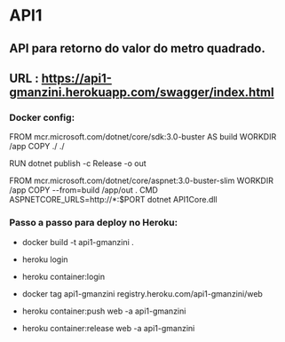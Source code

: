 # API1
## API para retorno do valor do metro quadrado.

## URL : https://api1-gmanzini.herokuapp.com/swagger/index.html
### Docker config:

FROM mcr.microsoft.com/dotnet/core/sdk:3.0-buster AS build
WORKDIR /app
COPY ./ ./

RUN dotnet publish -c Release -o out

FROM mcr.microsoft.com/dotnet/core/aspnet:3.0-buster-slim
WORKDIR /app
COPY --from=build /app/out .
CMD ASPNETCORE_URLS=http://*:$PORT dotnet API1Core.dll

### Passo a passo para deploy no Heroku:

- docker build -t api1-gmanzini .

- heroku login

- heroku container:login

- docker tag api1-gmanzini registry.heroku.com/api1-gmanzini/web

- heroku container:push web -a api1-gmanzini

- heroku container:release web -a api1-gmanzini


